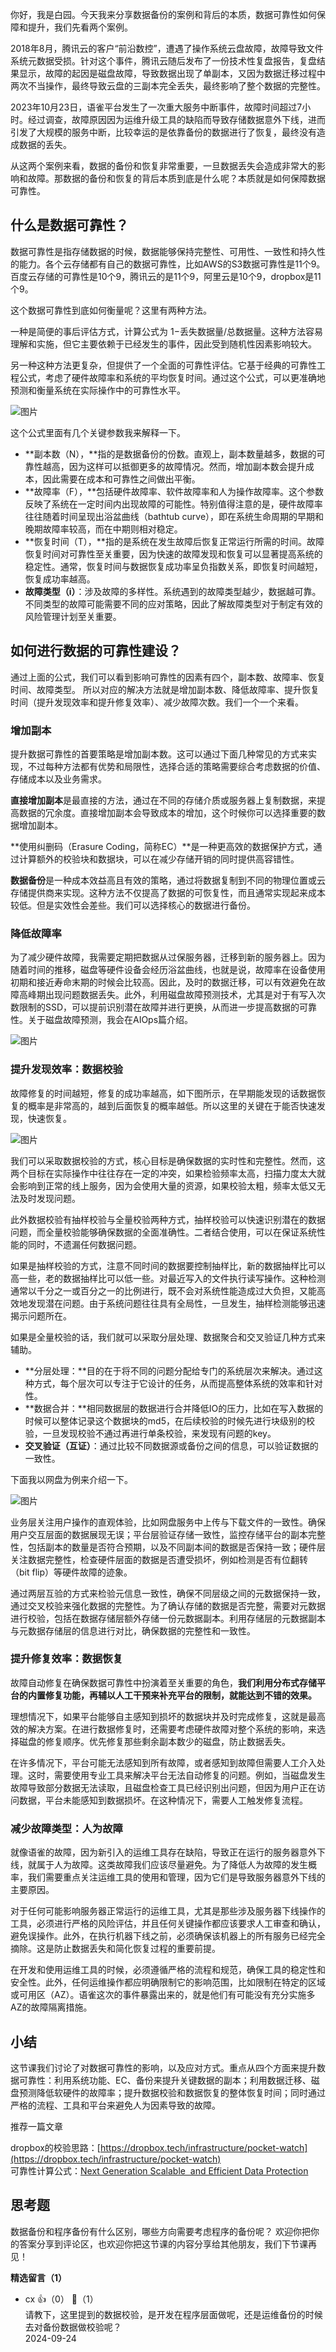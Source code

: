 你好，我是白园。今天我来分享数据备份的案例和背后的本质，数据可靠性如何保障和提升，我们先看两个案例。

2018年8月，腾讯云的客户“前沿数控”，遭遇了操作系统云盘故障，故障导致文件系统元数据受损。针对这个事件，腾讯云随后发布了一份技术性复盘报告，复盘结果显示，故障的起因是磁盘故障，导致数据出现了单副本，又因为数据迁移过程中两次不当操作，最终导致云盘的三副本完全丢失，最终影响了整个数据的完整性。

2023年10月23日，语雀平台发生了一次重大服务中断事件，故障时间超过7小时。经过调查，故障原因因为运维升级工具的缺陷而导致存储数据意外下线，进而引发了大规模的服务中断，比较幸运的是依靠备份的数据进行了恢复，最终没有造成数据的丢失。

从这两个案例来看，数据的备份和恢复非常重要，一旦数据丢失会造成非常大的影响和故障。那数据的备份和恢复的背后本质到底是什么呢？本质就是如何保障数据可靠性。

## 什么是数据可靠性？

数据可靠性是指存储数据的时候，数据能够保持完整性、可用性、一致性和持久性的能力。各个云存储都有自己的数据可靠性，比如AWS的S3数据可靠性是11个9。百度云存储的可靠性是10个9，腾讯云的是11个9，阿里云是10个9，dropbox是11个9。

这个数据可靠性到底如何衡量呢？这里有两种方法。

一种是简便的事后评估方式，计算公式为 1−丢失数据量/总数据量。这种方法容易理解和实施，但它主要依赖于已经发生的事件，因此受到随机性因素影响较大。

另一种这种方法更复杂，但提供了一个全面的可靠性评估。它基于经典的可靠性工程公式，考虑了硬件故障率和系统的平均恢复时间。通过这个公式，可以更准确地预测和衡量系统在实际操作中的可靠性水平。

![图片](https://static001.geekbang.org/resource/image/a0/yy/a00b4be4b3d8cecfcde24a246a8715yy.png?wh=1748x636)

这个公式里面有几个关键参数我来解释一下。

- **副本数（N），**指的是数据备份的份数。直观上，副本数量越多，数据的可靠性越高，因为这样可以抵御更多的故障情况。然而，增加副本数会提升成本，因此需要在成本和可靠性之间做出平衡。
- **故障率（F），**包括硬件故障率、软件故障率和人为操作故障率。这个参数反映了系统在一定时间内出现故障的可能性。特别值得注意的是，硬件故障率往往随着时间呈现出浴盆曲线（bathtub curve），即在系统生命周期的早期和晚期故障率较高，而在中期则相对稳定。
- **恢复时间（T），**指的是系统在发生故障后恢复正常运行所需的时间。故障恢复时间对可靠性至关重要，因为快速的故障发现和恢复可以显著提高系统的稳定性。通常，恢复时间与数据恢复成功率呈负指数关系，即恢复时间越短，恢复成功率越高。
- **故障类型（i）**：涉及故障的多样性。系统遇到的故障类型越少，数据越可靠。不同类型的故障可能需要不同的应对策略，因此了解故障类型对于制定有效的风险管理计划至关重要。

## 如何进行数据的可靠性建设？

通过上面的公式，我们可以看到影响可靠性的因素有四个，副本数、故障率、恢复时间、故障类型。 所以对应的解决方法就是增加副本数、降低故障率、提升恢复时间（提升发现效率和提升修复效率）、减少故障次数。我们一个一个来看。

### 增加副本

提升数据可靠性的首要策略是增加副本数。这可以通过下面几种常见的方式来实现，不过每种方法都有优势和局限性，选择合适的策略需要综合考虑数据的价值、存储成本以及业务需求。

**直接增加副本**是最直接的方法，通过在不同的存储介质或服务器上复制数据，来提高数据的冗余度。直接增加副本会导致成本的增加，这个时候你可以选择重要的数据增加副本。

**使用纠删码（Erasure Coding，简称EC）**是一种更高效的数据保护方式，通过计算额外的校验块和数据块，可以在减少存储开销的同时提供高容错性。

**数据备份**是一种成本效益高且有效的策略，通过将数据复制到不同的物理位置或云存储提供商来实现。这种方法不仅提高了数据的可恢复性，而且通常实现起来成本较低。但是实效性会差些。我们可以选择核心的数据进行备份。

### 降低故障率

为了减少硬件故障，我需要定期把数据从过保服务器，迁移到新的服务器上。因为随着时间的推移，磁盘等硬件设备会经历浴盆曲线，也就是说，故障率在设备使用初期和接近寿命末期的时候会比较高。因此，及时的数据迁移，可以有效避免在故障高峰期出现问题数据丢失。此外，利用磁盘故障预测技术，尤其是对于有写入次数限制的SSD，可以提前识别潜在故障并进行更换，从而进一步提高数据的可靠性。关于磁盘故障预测，我会在AIOps篇介绍。

![图片](https://static001.geekbang.org/resource/image/b2/12/b27c2f8ff690e77a43c71ed9ddce0b12.png?wh=591x481)

### 提升发现效率：数据校验

故障修复的时间越短，修复的成功率越高，如下图所示，在早期能发现的话数据恢复的概率是非常高的，越到后面恢复的概率越低。所以这里的关键在于能否快速发现，快速恢复。

![图片](https://static001.geekbang.org/resource/image/ea/ea/ea31792fd1b0f8b387c237051f83ccea.png?wh=1748x934)

我们可以采取数据校验的方式，核心目标是确保数据的实时性和完整性。然而，这两个目标在实际操作中往往存在一定的冲突，如果检验频率太高，扫描力度太大就会影响到正常的线上服务，因为会使用大量的资源，如果校验太粗，频率太低又无法及时发现问题。

此外数据校验有抽样校验与全量校验两种方式，抽样校验可以快速识别潜在的数据问题，而全量校验能够确保数据的全面准确性。二者结合使用，可以在保证系统性能的同时，不遗漏任何数据问题。

如果是抽样校验的方式，注意不同时间的数据要控制抽样比，新的数据抽样比可以高一些，老的数据抽样比可以低一些。对最近写入的文件执行读写操作。这种检测通常以千分之一或百分之一的比例进行，既不会对系统性能造成过大负担，又能高效地发现潜在问题。由于系统问题往往具有全局性，一旦发生，抽样检测能够迅速揭示问题所在。

如果是全量校验的话，我们就可以采取分层处理、数据聚合和交叉验证几种方式来辅助。

- **分层处理：**目的在于将不同的问题分配给专门的系统层次来解决。通过这种方式，每个层次可以专注于它设计的任务，从而提高整体系统的效率和针对性。
- **数据合并：**相同数据层的数据进行合并降低IO的压力，比如在写入数据的时候可以整体记录这个数据块的md5，在后续校验的时候先进行块级别的校验，一旦发现校验不通过再进行单条校验，来发现有问题的key。
- **交叉验证（互证）**：通过比较不同数据源或备份之间的信息，可以验证数据的一致性。

下面我以网盘为例来介绍一下。

![图片](https://static001.geekbang.org/resource/image/d4/71/d4ef47eb7e85634e2632b230619a6671.png?wh=1920x1133)

业务层关注用户操作的直观体验，比如网盘服务中上传与下载文件的一致性。确保用户交互层面的数据展现无误；平台层验证存储一致性，监控存储平台的副本完整性，包括副本的数量是否符合预期，以及不同副本间的数据是否保持一致；硬件层关注数据完整性，检查硬件层面的数据是否遭受损坏，例如检测是否有位翻转（bit flip）等硬件故障的迹象。

通过两层互验的方式来检验元信息一致性，确保不同层级之间的元数据保持一致，通过交叉校验来强化数据的完整性。为了确认存储的数据是否完整，需要对元数据进行校验，包括在数据存储层额外存储一份元数据副本。利用存储层的元数据副本与元数据存储层的信息进行对比，确保数据的完整性和一致性。

### 提升修复效率：数据恢复

故障自动修复在确保数据可靠性中扮演着至关重要的角色，**我们利用分布式存储平台的内置修复功能，再辅以人工干预来补充平台的限制，就能达到不错的效果。**

理想情况下，如果平台能够自主感知到损坏的数据块并及时完成修复，这就是最高效的解决方案。在进行数据修复时，还需要考虑硬件故障对整个系统的影响，来选择磁盘的修复顺序。优先修复那些剩余副本数少的磁盘，防止数据丢失。

在许多情况下，平台可能无法感知到所有故障，或者感知到故障但需要人工介入处理。这时，需要使用专业工具来解决平台无法自动修复的问题。例如，当磁盘发生故障导致部分数据无法读取，且磁盘检查工具已经识别出问题，但因为用户正在访问数据，平台未能感知到数据损坏。在这种情况下，需要人工触发修复流程。

### 减少故障类型：人为故障

就像语雀的故障，因为新引入的运维工具存在缺陷，导致正在运行的服务器意外下线，就属于人为故障。这类故障我们应该尽量避免。为了降低人为故障的发生概率，我们需要重点关注运维工具的使用和管理，因为它们是导致服务器意外下线的主要原因。

对于任何可能影响服务器正常运行的运维工具，尤其是那些涉及服务器下线操作的工具，必须进行严格的风险评估，并且任何关键操作都应该要求人工审查和确认，避免误操作。此外，在执行机器下线之前，必须确保该机器上的所有服务已经完全摘除。这是防止数据丢失和简化恢复过程的重要前提。

在开发和使用运维工具的时候，必须遵循严格的流程和规范，确保工具的稳定性和安全性。此外，任何运维操作都应明确限制它的影响范围，比如限制在特定的区域或可用区（AZ）。语雀这次的事件暴露出来的，就是他们有可能没有充分实施多AZ的故障隔离措施。

## 小结

这节课我们讨论了对数据可靠性的影响，以及应对方式。重点从四个方面来提升数据可靠性：利用系统功能、EC、备份来提升关键数据的副本；利用数据迁移、磁盘预测降低软硬件的故障率；提升数据校验和数据恢复的整体恢复时间；同时通过严格的流程、工具和平台来避免人为因素导致的故障。

推荐一篇文章

dropbox的校验思路：[https://dropbox.tech/infrastructure/pocket-watch](https://dropbox.tech/infrastructure/pocket-watch)  
可靠性计算公式：[Next Generation Scalable  and Efficient Data Protection](https://www.researchgate.net/publication/259235933_Next_Generation_Scalable_and_Efficient_Data_Protection)

## 思考题

数据备份和程序备份有什么区别，哪些方向需要考虑程序的备份呢？ 欢迎你把你的答案分享到评论区，也欢迎你把这节课的内容分享给其他朋友，我们下节课再见！
<div><strong>精选留言（1）</strong></div><ul>
<li><span>cx</span> 👍（0） 💬（1）<div>请教下，这里提到的数据校验，是开发在程序层面做呢，还是运维备份的时候去对备份数据做校验呢？</div>2024-09-24</li><br/>
</ul>